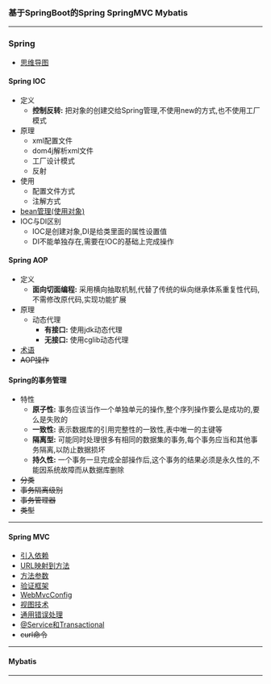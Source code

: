 ### 基于SpringBoot的Spring SpringMVC Mybatis
---
### Spring 
* [思维导图](https://upload-images.jianshu.io/upload_images/1932449-7ad2dbd931446eaa.png?imageMogr2/auto-orient/strip|imageView2/2/w/1200/format/webp)
#### Spring IOC
   * 定义
        * **控制反转:** 把对象的创建交给Spring管理,不使用new的方式,也不使用工厂模式 
   * 原理
        * xml配置文件
        * dom4j解析xml文件
        * 工厂设计模式
        * 反射
   * 使用
        * 配置文件方式
        * 注解方式
   * [bean管理(使用对象)](https://github.com/Cynaith/SpringDemo/blob/master/notebook/Spring/SpringBean.md)
   * IOC与DI区别
        * IOC是创建对象,DI是给类里面的属性设置值
        * DI不能单独存在,需要在IOC的基础上完成操作
#### Spring AOP
* 定义
    * **面向切面编程:** 采用横向抽取机制,代替了传统的纵向继承体系重复性代码,不需修改原代码,实现功能扩展
* 原理
    * 动态代理
        * **有接口:** 使用jdk动态代理
        * **无接口:** 使用cglib动态代理
* [术语](https://github.com/Cynaith/SpringDemo/blob/master/notebook/Spring/SpringAopTerm.md)
* ~~AOP操作~~
#### Spring的事务管理
* 特性
    * **原子性:** 事务应该当作一个单独单元的操作,整个序列操作要么是成功的,要么是失败的
    * **一致性:** 表示数据库的引用完整性的一致性,表中唯一的主键等
    * **隔离型:** 可能同时处理很多有相同的数据集的事务,每个事务应当和其他事务隔离,以防止数据损坏
    * **持久性:** 一个事务一旦完成全部操作后,这个事务的结果必须是永久性的,不能因系统故障而从数据库删除
* ~~分类~~
* ~~事务隔离级别~~
* ~~事务管理器~~
* ~~类型~~
    

---
#### Spring MVC
* [引入依赖](https://github.com/Cynaith/SpringDemo/blob/master/pom.xml)
* [URL映射到方法](https://github.com/Cynaith/SpringDemo/blob/master/notebook/SpringMVC/UrlToFunction.md)
* [方法参数](https://github.com/Cynaith/SpringDemo/blob/master/notebook/SpringMVC/FunctionParameter.md)
* [验证框架](https://github.com/Cynaith/SpringDemo/blob/master/notebook/SpringMVC/VerificationFramework.md)
* [WebMvcConfig](https://github.com/Cynaith/SpringDemo/blob/master/notebook/SpringMVC/WebMvcConfigure.md)
* [视图技术](https://github.com/Cynaith/SpringDemo/blob/master/notebook/SpringMVC/View.md)
* [通用错误处理](https://github.com/Cynaith/SpringDemo/blob/master/notebook/SpringMVC/GeneralErrorHandling.md)
* [@Service和Transactional](https://github.com/Cynaith/SpringDemo/blob/master/notebook/SpringMVC/ServiceAndTransactional.md)
* ~~curl命令~~


---
#### Mybatis



---
